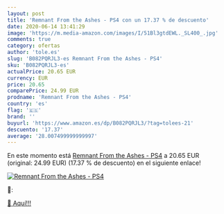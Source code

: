 ```yaml
---
layout: post
title: 'Remnant From the Ashes - PS4 con un 17.37 % de descuento'
date: 2020-06-14 13:41:29
image: 'https://m.media-amazon.com/images/I/51Bl3gtdEWL._SL400_.jpg'
comments: true
category: ofertas
author: 'tole.es'
slug: 'B082PQRJL3-es Remnant From the Ashes - PS4'
sku: 'B082PQRJL3-es'
actualPrice: 20.65 EUR
currency: EUR
price: 20.65
comparePrice: 24.99 EUR
prodname: 'Remnant From the Ashes - PS4'
country: 'es'
flag: '🇪🇸'
brand: ''
buyurl: 'https://www.amazon.es/dp/B082PQRJL3/?tag=tolees-21'
descuento: '17.37'
average: '28.007499999999997'
---
```


En este momento está [Remnant From the Ashes - PS4](https://www.amazon.es/dp/B082PQRJL3/?tag=tolees-21) a 20.65 EUR (original: 24.99 EUR) (17.37 %  de descuento) en el siguiente enlace!

[![Remnant From the Ashes - PS4](https://m.media-amazon.com/images/I/51Bl3gtdEWL._SL400_.jpg)](https://www.amazon.es/dp/B082PQRJL3/?tag=tolees-21)

🔎:


[🛒 Aquí!!!](https://www.amazon.es/dp/B082PQRJL3/?tag=tolees-21)
